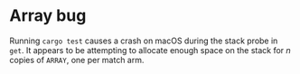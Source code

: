 # Array bug

Running `cargo test` causes a crash on macOS during the stack probe in `get`.
It appears to be attempting to allocate enough space on the stack for _n_
copies of `ARRAY`, one per match arm.

